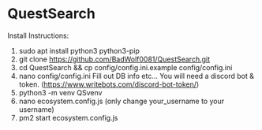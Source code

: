 # QuestSearch
 
 Install Instructions:
  1.  sudo apt install python3 python3-pip
  2.  git clone https://github.com/BadWolf0081/QuestSearch.git
  3.  cd QuestSearch && cp config/config.ini.example config/config.ini
  4.  nano config/config.ini
Fill out DB info etc...
You will need a discord bot & token.  (https://www.writebots.com/discord-bot-token/)
  5.  python3 -m venv QSvenv
  6.  nano ecosystem.config.js (only change your_username to your username)
  7.  pm2 start ecosystem.config.js
